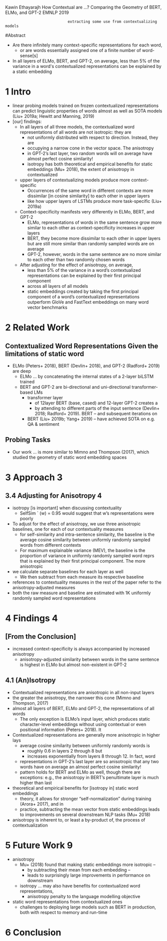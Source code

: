 Kawin Ethayarajh
How Contextual are ...? Comparing the Geometry of BERT, ELMo, and GPT-2
EMNLP 2019

                                extracting some use from contextualizing models

#Abstract

* Are there infinitely many context-specific representations for each word,
  * or are words essentially assigned one of a finite number of word-sense[s]
* In all layers of ELMo, BERT, and GPT-2, on average,
  less than 5% of the variance in a word's contextualized representations can
  be explained by a static embedding

# 1 Intro

* linear probing models trained on frozen contextualized representations can
  predict linguistic properties of words almost as well as SOTA models
  (Liu+ 2019a; Hewitt and Manning, 2019)
* [our] findings:
  * In all layers of all three models, the contextualized word representations
    of all words are not isotropic: they are
    * not uniformly distributed with respect to direction. Instead, they are
    * occupying a narrow cone in the vector space. The anisotropy
    * in GPT-2’s last layer, two random words will on average have almost
      perfect cosine similarity!
    * isotropy has both theoretical and empirical benefits for static
      embeddings (Mu+ 2018), the extent of anisotropy in contextualized
  * upper layers of contextualizing models produce more context-specific
    * Occurrences of the same word in different contexts are more dissimilar
      [in cosine similarity] to each other in upper layers
    * like how upper layers of LSTMs produce more task-specific (Liu+ 2019a)
  * Context-specificity manifests very differently in ELMo, BERT, and GPT-2
    * ELMo, representations of words in the same sentence grow more similar to
      each other as context-specificity increases in upper layers
    * BERT, they become more dissimilar to each other in upper layers but are
      still more similar than randomly sampled words are on average
    * GPT-2, however, words in the same sentence are no more similar to each
      other than two randomly chosen words
  * After adjusting for the effect of anisotropy, on average,
    * less than 5% of the variance in a word’s contextualized representations
      can be explained by their first principal component
    * across all layers of all models
    * static embeddings created by taking the first principal component of a
      word’s contextualized representations outperform GloVe and FastText
      embeddings on many word vector benchmarks

# 2 Related Work

## Contextualized Word Representations Given the limitations of static word

* ELMo (Peters+ 2018), BERT (Devlin+ 2018), and GPT-2 (Radford+ 2019) are deep
  * ELMo ... by concatenating the internal states of a 2-layer biLSTM trained
  * BERT and GPT-2 are bi-directional and uni-directional transformer-based LMs
    * transformer layer
      * of 12layer BERT (base, cased) and 12-layer GPT-2 creates a
      * by attending to different parts of the input sentence
        (Devlin+ 2018; Radford+ 2019). BERT – and subsequent iterations on
    * BERT (Liu+ 2019b; Yang+ 2019) – have achieved SOTA on e.g. QA & sentiment

## Probing Tasks

* Our work ... is more similar to Mimno and Thompson (2017), which studied the
  geometry of static word embedding spaces

# 3 Approach 3

## 3.4 Adjusting for Anisotropy 4

* isotropy [is important] when discussing contextuality
  * SelfSim ` (w) = 0.95 would suggest that w’s representations were poorly
* To adjust for the effect of anisotropy, we use three anisotropic baselines,
  one for each of our contextuality measures
  * for self-similarity and intra-sentence similarity,
    the baseline is the average cosine similarity
    between uniformly randomly sampled words from different contexts
  * For maximum explainable variance (MEV), the baseline is
    the proportion of variance in uniformly randomly sampled word reprs
    that is explained by their first principal component. The more anisotropic
* we calculate separate baselines for each layer as well
  * We then subtract from each measure its respective baseline
* references to contextuality measures in the rest of the paper refer to the
  anisotropy-adjusted measures
* both the raw measure and baseline are
  estimated with 1K uniformly randomly sampled word representations

# 4 Findings 4

## [From the Conclusion]

* increased context-specificity is always accompanied by increased anisotropy
  * anisotropy-adjusted similarity between words in the same sentence is
    highest in ELMo but almost non-existent in GPT-2

## 4.1 (An)Isotropy

* Contextualized representations are anisotropic in all non-input layers
* the greater the anisotropy, the narrower this cone (Mimno and Thompson, 2017)
* almost all layers of BERT, ELMo and GPT-2, the representations of all words
  * The only exception is ELMo’s input layer, which produces
    static character-level embeddings
    without using contextual or even positional information (Peters+ 2018). It
* Contextualized representations are generally more anisotropic in higher lays
  * average cosine similarity between uniformly randomly words is
    * roughly 0.6 in layers 2 through 8 but
    * increases exponentially from layers 8 through 12.  In fact, word
  * representations in GPT-2’s last layer are so anisotropic that any two words
    have on average an almost perfect cosine similarity!
  * pattern holds for BERT and ELMo as well, though there are exceptions:
    e.g., the anisotropy in BERT’s penultimate layer is much higher than last
* theoretical and empirical benefits for [isotropy in] static word embeddings
  * theory, it allows for stronger “self-normalization” during training
    (Arora+ 2017), and in
  * practice, subtracting the mean vector from static embeddings leads to
    improvements on several downstream NLP tasks (Mu+ 2018)
* anisotropy is inherent to, or least a by-product of, the process of
  contextualization

# 5 Future Work 9

* anisotropy
  * Mu+ (2018) found that making static embeddings more isotropic –
    * by subtracting their mean from each embedding –
    * leads to surprisingly large improvements in performance on downstream
  * isotropy ... may also have benefits for contextualized word
    representations,
    * anisotropy penalty to the language modelling objective
* static word representations from contextualized ones
  * challenges to deploying large models such as BERT in production, 
    both with respect to memory and run-time

# 6 Conclusion

